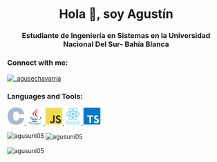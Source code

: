 <h1 align="center">Hola 👋, soy Agustín</h1>
<h3 align="center">Estudiante de Ingeniería en Sistemas en la Universidad Nacional Del Sur- Bahía Blanca</h3>

<h3 align="left">Connect with me:</h3>
<p align="left">
<a href="https://instagram.com/_agusechavarria" target="blank"><img align="center" src="https://raw.githubusercontent.com/rahuldkjain/github-profile-readme-generator/master/src/images/icons/Social/instagram.svg" alt="_agusechavarria" height="30" width="40" /></a>
</p>

<h3 align="left">Languages and Tools:</h3>
<p align="left"> <a href="https://www.cprogramming.com/" target="_blank" rel="noreferrer"> <img src="https://raw.githubusercontent.com/devicons/devicon/master/icons/c/c-original.svg" alt="c" width="40" height="40"/> </a> <a href="https://www.java.com" target="_blank" rel="noreferrer"> <img src="https://raw.githubusercontent.com/devicons/devicon/master/icons/java/java-original.svg" alt="java" width="40" height="40"/> </a> <a href="https://developer.mozilla.org/en-US/docs/Web/JavaScript" target="_blank" rel="noreferrer"> <img src="https://raw.githubusercontent.com/devicons/devicon/master/icons/javascript/javascript-original.svg" alt="javascript" width="40" height="40"/> </a> <a href="https://reactjs.org/" target="_blank" rel="noreferrer"> <img src="https://raw.githubusercontent.com/devicons/devicon/master/icons/react/react-original-wordmark.svg" alt="react" width="40" height="40"/> </a> <a href="https://www.typescriptlang.org/" target="_blank" rel="noreferrer"> <img src="https://raw.githubusercontent.com/devicons/devicon/master/icons/typescript/typescript-original.svg" alt="typescript" width="40" height="40"/> </a> </p>

<p><img align="left" src="https://github-readme-stats.vercel.app/api/top-langs?username=agusuni05&show_icons=true&locale=en&layout=compact" alt="agusuni05" /></p>

<p>&nbsp;<img align="center" src="https://github-readme-stats.vercel.app/api?username=agusuni05&show_icons=true&locale=en" alt="agusuni05" /></p>

<p><img align="center" src="https://github-readme-streak-stats.herokuapp.com/?user=agusuni05&" alt="agusuni05" /></p>
